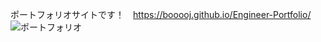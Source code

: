 ポートフォリオサイトです！　https://booooj.github.io/Engineer-Portfolio/
![ポートフォリオ](https://user-images.githubusercontent.com/90837337/179929700-ea28d612-63ca-435b-9c81-2357f7d7902d.jpeg)
